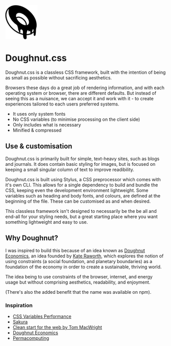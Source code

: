 <img src="https://github.com/kerimhudson/doughnut.css/raw/main/doughnut.png" width="100" alt="Doughnut.css" />

# Doughnut.css

Doughnut.css is a classless CSS framework, built with the intention of being as small as possible without sacrificing aesthetics.

Browsers these days do a great job of rendering information, and with each operating system or browser, there are different defaults. But instead of seeing this as a nuisance, we can accept it and work with it - to create experiences tailored to each users preferred systems.

- It uses only system fonts
- No CSS variables (to minimise processing on the client side)
- Only includes what is necessary
- Minified & compressed

## Use & customisation

Doughnut.css is primarily built for simple, text-heavy sites, such as blogs and journals. It does contain basic styling for images, but is focused on keeping a small singular column of text to improve readibility.

Doughnut.css is built using Stylus, a CSS preprocessor which comes with it's own CLI. This allows for a single dependency to build and bundle the CSS, keeping even the development environment lightweight. Some variables such as heading and body fonts, and colours, are defined at the beginning of the file. These can be customised as and when desired.

This classless framework isn't designed to necessarily be the be all and end-all for your styling needs, but a great starting place where you want something lightweight and easy to use.

## Why Doughnut?

I was inspired to build this because of an idea known as [Doughnut Economics](https://www.kateraworth.com/doughnut/), an idea founded by [Kate Raworth](https://www.kateraworth.com/), which explores the notion of using constraints (a social foundation, and planetary boundaries) as a foundation of the economy in order to create a sustainable, thriving world.

The idea being to use constraints of the browser, internet, and energy usage but without comprising aesthetics, readability, and enjoyment.

(There's also the added benefit that the name was available on npm).

### Inspiration

- [CSS Variables Performance](https://lisilinhart.info/posts/css-variables-performance/)
- [Sakura](https://github.com/oxalorg/sakura)
- [Clean start for the web by Tom MacWright](https://macwright.com/2020/08/22/clean-starts-for-the-web.html)
- [Doughnut Economics](https://www.kateraworth.com/doughnut/)
- [Permacomputing](https://wiki.xxiivv.com/site/permacomputing.html)
